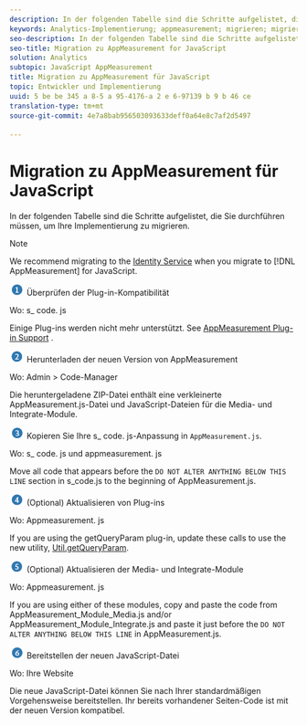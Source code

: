 ```yaml
---
description: In der folgenden Tabelle sind die Schritte aufgelistet, die Sie durchführen müssen, um Ihre Implementierung zu migrieren.
keywords: Analytics-Implementierung; appmeasurement; migrieren; migrieren; javascript
seo-description: In der folgenden Tabelle sind die Schritte aufgelistet, die Sie durchführen müssen, um Ihre Implementierung zu migrieren.
seo-title: Migration zu AppMeasurement for JavaScript
solution: Analytics
subtopic: JavaScript AppMeasurement
title: Migration zu AppMeasurement für JavaScript
topic: Entwickler und Implementierung
uuid: 5 be be 345 a 8-5 a 95-4176-a 2 e 6-97139 b 9 b 46 ce
translation-type: tm+mt
source-git-commit: 4e7a8bab956503093633deff0a64e8c7af2d5497

---
```



# Migration zu AppMeasurement für JavaScript

In der folgenden Tabelle sind die Schritte aufgelistet, die Sie durchführen müssen, um Ihre Implementierung zu migrieren.

>[!NOTE]
>
>We recommend migrating to the [Identity Service](../../../implement/js-implementation/c-unique-visitors/visid-service.md#concept_230F8759826E47789EA8DEE08FA09B07) when you migrate to [!DNL AppMeasurement] for JavaScript.

![](assets/step1_icon.png) Überprüfen der Plug-in-Kompatibilität

Wo: s\_ code. js

Einige Plug-ins werden nicht mehr unterstützt. See [AppMeasurement Plug-in Support](../../../implement/js-implementation/c-appmeasurement-js/plugins-support.md#concept_E31A189BC8A547738666EB5E00D2252A) .

![](assets/step2_icon.png) Herunterladen der neuen Version von AppMeasurement

Wo: Admin &gt; Code-Manager

Die heruntergeladene ZIP-Datei enthält eine verkleinerte AppMeasurement.js-Datei und JavaScript-Dateien für die Media- und Integrate-Module.

![](assets/step3_icon.png) Kopieren Sie Ihre s\_ code. js-Anpassung in `AppMeasurement.js`.

Wo: s\_ code. js und appmeasurement. js

Move all code that appears before the `DO NOT ALTER ANYTHING BELOW THIS LINE` section in s\_code.js to the beginning of AppMeasurement.js.

![](assets/step4_icon.png) (Optional) Aktualisieren von Plug-ins

Wo: Appmeasurement. js

If you are using the getQueryParam plug-in, update these calls to use the new utility, [Util.getQueryParam](../../../implement/js-implementation/util-getqueryparam.md#concept_763AD2621BB44A3990204BE72D3C9FA5).

![](assets/step5_icon.png) (Optional) Aktualisieren der Media- und Integrate-Module

Wo: Appmeasurement. js

If you are using either of these modules, copy and paste the code from AppMeasurement\_Module\_Media.js and/or AppMeasurement\_Module\_Integrate.js and paste it just before the `DO NOT ALTER ANYTHING BELOW THIS LINE` in AppMeasurement.js.

![](assets/step6_icon.png) Bereitstellen der neuen JavaScript-Datei

Wo: Ihre Website

Die neue JavaScript-Datei können Sie nach Ihrer standardmäßigen Vorgehensweise bereitstellen. Ihr bereits vorhandener Seiten-Code ist mit der neuen Version kompatibel.
